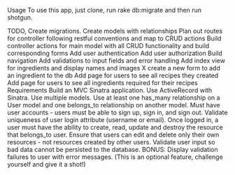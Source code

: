 
Usage
To use this app, just clone, run rake db:migrate and then run shotgun. 


TODO, 
Create migrations.
Create models with relationships
Plan out routes for controller following restful conventions and map to CRUD actions
Build controller actions for main model with all CRUD functionality and build corresponding forms
Add user authentication
Add user authorization
Build navigation
Add validations to input fields and error handling
Add index view for ingredients and display names and images X create a new form to add an ingredient to the db
Add page for users to see all recipes they created
Add page for users to see all ingredients required for their recipes
Requirements
Build an MVC Sinatra application.
Use ActiveRecord with Sinatra.
Use multiple models.
Use at least one has_many relationship on a User model and one belongs_to relationship on another model.
Must have user accounts - users must be able to sign up, sign in, and sign out.
Validate uniqueness of user login attribute (username or email).
Once logged in, a user must have the ability to create, read, update and destroy the resource that belongs_to user.
Ensure that users can edit and delete only their own resources - not resources created by other users.
Validate user input so bad data cannot be persisted to the database.
BONUS: Display validation failures to user with error messages. (This is an optional feature, challenge yourself and give it a shot!)
